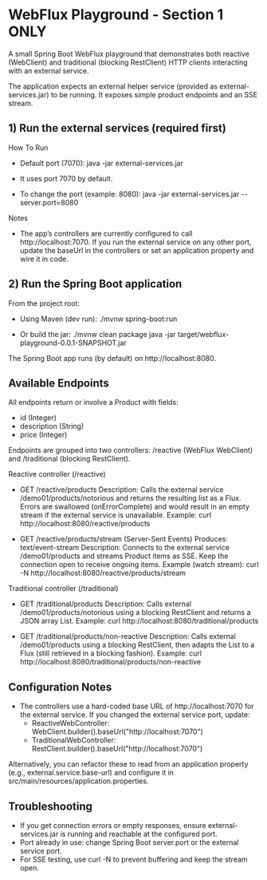 # WebFlux Playground - Section 1 ONLY

A small Spring Boot WebFlux playground that demonstrates both reactive (WebClient) and traditional (blocking RestClient) HTTP clients interacting with an external service.

The application expects an external helper service (provided as external-services.jar) to be running. It exposes simple product endpoints and an SSE stream.

## 1) Run the external services (required first)

How To Run

- Default port (7070):
  java -jar external-services.jar

- It uses port 7070 by default.

- To change the port (example: 8080):
  java -jar external-services.jar --server.port=8080

Notes
- The app’s controllers are currently configured to call http://localhost:7070. If you run the external service on any other port, update the baseUrl in the controllers or set an application property and wire it in code.

## 2) Run the Spring Boot application

From the project root:

- Using Maven (dev run):
  ./mvnw spring-boot:run

- Or build the jar:
  ./mvnw clean package
  java -jar target/webflux-playground-0.0.1-SNAPSHOT.jar

The Spring Boot app runs (by default) on http://localhost:8080.

## Available Endpoints

All endpoints return or involve a Product with fields:
- id (Integer)
- description (String)
- price (Integer)

Endpoints are grouped into two controllers: /reactive (WebFlux WebClient) and /traditional (blocking RestClient).

Reactive controller (/reactive)
- GET /reactive/products
  Description: Calls the external service /demo01/products/notorious and returns the resulting list as a Flux<Product>. Errors are swallowed (onErrorComplete) and would result in an empty stream if the external service is unavailable.
  Example:
    curl http://localhost:8080/reactive/products

- GET /reactive/products/stream (Server-Sent Events)
  Produces: text/event-stream
  Description: Connects to the external service /demo01/products and streams Product items as SSE. Keep the connection open to receive ongoing items.
  Example (watch stream):
    curl -N http://localhost:8080/reactive/products/stream

Traditional controller (/traditional)
- GET /traditional/products
  Description: Calls external /demo01/products/notorious using a blocking RestClient and returns a JSON array List<Product>.
  Example:
    curl http://localhost:8080/traditional/products

- GET /traditional/products/non-reactive
  Description: Calls external /demo01/products using a blocking RestClient, then adapts the List<Product> to a Flux<Product> (still retrieved in a blocking fashion).
  Example:
    curl http://localhost:8080/traditional/products/non-reactive

## Configuration Notes

- The controllers use a hard-coded base URL of http://localhost:7070 for the external service. If you changed the external service port, update:
  - ReactiveWebController: WebClient.builder().baseUrl("http://localhost:7070")
  - TraditionalWebController: RestClient.builder().baseUrl("http://localhost:7070")

Alternatively, you can refactor these to read from an application property (e.g., external.service.base-url) and configure it in src/main/resources/application.properties.

## Troubleshooting

- If you get connection errors or empty responses, ensure external-services.jar is running and reachable at the configured port.
- Port already in use: change Spring Boot server.port or the external service port.
- For SSE testing, use curl -N to prevent buffering and keep the stream open.
